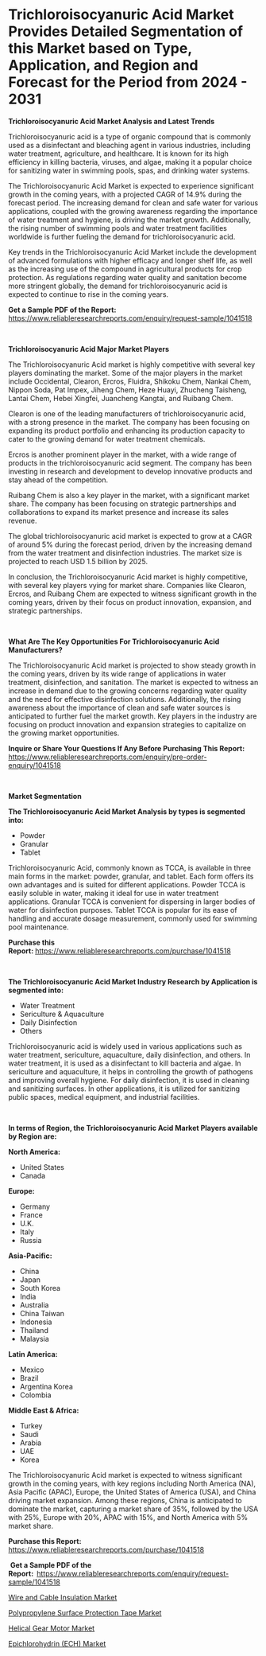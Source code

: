 <p><h1>Trichloroisocyanuric Acid Market Provides Detailed Segmentation of this Market based on Type, Application, and Region and Forecast for the Period from 2024 - 2031</h1></p><p><strong>Trichloroisocyanuric Acid Market Analysis and Latest Trends</strong></p>
<p><p>Trichloroisocyanuric acid is a type of organic compound that is commonly used as a disinfectant and bleaching agent in various industries, including water treatment, agriculture, and healthcare. It is known for its high efficiency in killing bacteria, viruses, and algae, making it a popular choice for sanitizing water in swimming pools, spas, and drinking water systems.</p><p>The Trichloroisocyanuric Acid Market is expected to experience significant growth in the coming years, with a projected CAGR of 14.9% during the forecast period. The increasing demand for clean and safe water for various applications, coupled with the growing awareness regarding the importance of water treatment and hygiene, is driving the market growth. Additionally, the rising number of swimming pools and water treatment facilities worldwide is further fueling the demand for trichloroisocyanuric acid.</p><p>Key trends in the Trichloroisocyanuric Acid Market include the development of advanced formulations with higher efficacy and longer shelf life, as well as the increasing use of the compound in agricultural products for crop protection. As regulations regarding water quality and sanitation become more stringent globally, the demand for trichloroisocyanuric acid is expected to continue to rise in the coming years.</p></p>
<p><strong>Get a Sample PDF of the Report:&nbsp;</strong> <a href="https://www.reliableresearchreports.com/enquiry/request-sample/1041518">https://www.reliableresearchreports.com/enquiry/request-sample/1041518</a></p>
<p>&nbsp;</p>
<p><strong>Trichloroisocyanuric Acid Major Market Players</strong></p>
<p><p>The Trichloroisocyanuric Acid market is highly competitive with several key players dominating the market. Some of the major players in the market include Occidental, Clearon, Ercros, Fluidra, Shikoku Chem, Nankai Chem, Nippon Soda, Pat Impex, Jiheng Chem, Heze Huayi, Zhucheng Taisheng, Lantai Chem, Hebei Xingfei, Juancheng Kangtai, and Ruibang Chem.</p><p>Clearon is one of the leading manufacturers of trichloroisocyanuric acid, with a strong presence in the market. The company has been focusing on expanding its product portfolio and enhancing its production capacity to cater to the growing demand for water treatment chemicals.</p><p>Ercros is another prominent player in the market, with a wide range of products in the trichloroisocyanuric acid segment. The company has been investing in research and development to develop innovative products and stay ahead of the competition.</p><p>Ruibang Chem is also a key player in the market, with a significant market share. The company has been focusing on strategic partnerships and collaborations to expand its market presence and increase its sales revenue.</p><p>The global trichloroisocyanuric acid market is expected to grow at a CAGR of around 5% during the forecast period, driven by the increasing demand from the water treatment and disinfection industries. The market size is projected to reach USD 1.5 billion by 2025.</p><p>In conclusion, the Trichloroisocyanuric Acid market is highly competitive, with several key players vying for market share. Companies like Clearon, Ercros, and Ruibang Chem are expected to witness significant growth in the coming years, driven by their focus on product innovation, expansion, and strategic partnerships.</p></p>
<p>&nbsp;</p>
<p><strong>What Are The Key Opportunities For Trichloroisocyanuric Acid Manufacturers?</strong></p>
<p><p>The Trichloroisocyanuric Acid market is projected to show steady growth in the coming years, driven by its wide range of applications in water treatment, disinfection, and sanitation. The market is expected to witness an increase in demand due to the growing concerns regarding water quality and the need for effective disinfection solutions. Additionally, the rising awareness about the importance of clean and safe water sources is anticipated to further fuel the market growth. Key players in the industry are focusing on product innovation and expansion strategies to capitalize on the growing market opportunities.</p></p>
<p><strong>Inquire or Share Your Questions If Any Before Purchasing This Report:</strong> <a href="https://www.reliableresearchreports.com/enquiry/pre-order-enquiry/1041518">https://www.reliableresearchreports.com/enquiry/pre-order-enquiry/1041518</a></p>
<p>&nbsp;</p>
<p><strong>Market Segmentation</strong></p>
<p><strong>The Trichloroisocyanuric Acid Market Analysis by types is segmented into:</strong></p>
<p><ul><li>Powder</li><li>Granular</li><li>Tablet</li></ul></p>
<p><p>Trichloroisocyanuric Acid, commonly known as TCCA, is available in three main forms in the market: powder, granular, and tablet. Each form offers its own advantages and is suited for different applications. Powder TCCA is easily soluble in water, making it ideal for use in water treatment applications. Granular TCCA is convenient for dispersing in larger bodies of water for disinfection purposes. Tablet TCCA is popular for its ease of handling and accurate dosage measurement, commonly used for swimming pool maintenance.</p></p>
<p><strong>Purchase this Report:&nbsp;</strong><a href="https://www.reliableresearchreports.com/purchase/1041518">https://www.reliableresearchreports.com/purchase/1041518</a></p>
<p>&nbsp;</p>
<p><strong>The Trichloroisocyanuric Acid Market Industry Research by Application is segmented into:</strong></p>
<p><ul><li>Water Treatment</li><li>Sericulture & Aquaculture</li><li>Daily Disinfection</li><li>Others</li></ul></p>
<p><p>Trichloroisocyanuric acid is widely used in various applications such as water treatment, sericulture, aquaculture, daily disinfection, and others. In water treatment, it is used as a disinfectant to kill bacteria and algae. In sericulture and aquaculture, it helps in controlling the growth of pathogens and improving overall hygiene. For daily disinfection, it is used in cleaning and sanitizing surfaces. In other applications, it is utilized for sanitizing public spaces, medical equipment, and industrial facilities.</p></p>
<p>&nbsp;</p>
<p><strong>In terms of Region, the Trichloroisocyanuric Acid Market Players available by Region are:</strong></p>
<p>
    <p> <strong> North America: </strong>
        <ul>
            <li>United States</li>
            <li>Canada</li>
        </ul>
        </p> 
    <p> <strong> Europe: </strong>
        <ul>
            <li>Germany</li>
            <li>France</li>
            <li>U.K.</li>
            <li>Italy</li>
            <li>Russia</li>
        </ul>
        </p> 
    <p> <strong> Asia-Pacific: </strong>
        <ul>
            <li>China</li>
            <li>Japan</li>
            <li>South Korea</li>
            <li>India</li>
            <li>Australia</li>
            <li>China Taiwan</li>
            <li>Indonesia</li>
            <li>Thailand</li>
            <li>Malaysia</li>
        </ul>
        </p> 
    <p> <strong> Latin America: </strong>
        <ul>
            <li>Mexico</li>
            <li>Brazil</li>
            <li>Argentina Korea</li>
            <li>Colombia</li>
        </ul>
        </p> 
    <p> <strong> Middle East & Africa: </strong>
        <ul>
            <li>Turkey</li>
            <li>Saudi</li>
            <li>Arabia</li>
            <li>UAE</li>
            <li>Korea</li>
        </ul>
    </p>
    </p>
<p><p>The Trichloroisocyanuric Acid market is expected to witness significant growth in the coming years, with key regions including North America (NA), Asia Pacific (APAC), Europe, the United States of America (USA), and China driving market expansion. Among these regions, China is anticipated to dominate the market, capturing a market share of 35%, followed by the USA with 25%, Europe with 20%, APAC with 15%, and North America with 5% market share.</p></p>
<p><strong>Purchase this Report: </strong><a href="https://www.reliableresearchreports.com/purchase/1041518">https://www.reliableresearchreports.com/purchase/1041518</a></p>
<p>&nbsp;<strong>Get a Sample PDF of the Report:&nbsp;&nbsp;</strong><a href="https://www.reliableresearchreports.com/enquiry/request-sample/1041518">https://www.reliableresearchreports.com/enquiry/request-sample/1041518</a></p>
<p><strong></strong></p>
<p><p><a href="https://view.publitas.com/reportprime-1/wire-and-cable-insulation-market-insights-market-players-and-forecast-till-2030/">Wire and Cable Insulation Market</a></p><p><a href="https://view.publitas.com/reportprime-1/polypropylene-surface-protection-tape-market-a-comprehensive-report-of-its-market-share-growth-trends-2023-2030/">Polypropylene Surface Protection Tape Market</a></p><p><a href="https://natural-crush-b99.notion.site/Helical-Gear-Motor-Market-Size-Growing-and-Forecasted-for-period-from-2024-2031-and-provides-compl-b4187ca7785f427f92c992b96e19e7bd">Helical Gear Motor Market</a></p><p><a href="https://view.publitas.com/reportprime-1/epichlorohydrin-ech-market-analysis-examines-its-scope-on-growth-opportunities-and-forecasted-trends-spanning-from-2023-to-2030/">Epichlorohydrin (ECH) Market</a></p></p>